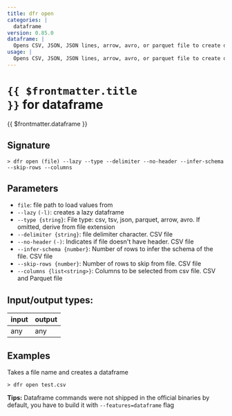 ```yaml
---
title: dfr open
categories: |
  dataframe
version: 0.85.0
dataframe: |
  Opens CSV, JSON, JSON lines, arrow, avro, or parquet file to create dataframe.
usage: |
  Opens CSV, JSON, JSON lines, arrow, avro, or parquet file to create dataframe.
---
```

<!-- This file is automatically generated. Please edit the command in https://github.com/nushell/nushell instead. -->

# <code>{{ $frontmatter.title }}</code> for dataframe

<div class='command-title'>{{ $frontmatter.dataframe }}</div>

## Signature

```> dfr open (file) --lazy --type --delimiter --no-header --infer-schema --skip-rows --columns```

## Parameters

 -  `file`: file path to load values from
 -  `--lazy` `(-l)`: creates a lazy dataframe
 -  `--type {string}`: File type: csv, tsv, json, parquet, arrow, avro. If omitted, derive from file extension
 -  `--delimiter {string}`: file delimiter character. CSV file
 -  `--no-header` `(-)`: Indicates if file doesn't have header. CSV file
 -  `--infer-schema {number}`: Number of rows to infer the schema of the file. CSV file
 -  `--skip-rows {number}`: Number of rows to skip from file. CSV file
 -  `--columns {list<string>}`: Columns to be selected from csv file. CSV and Parquet file


## Input/output types:

| input | output |
| ----- | ------ |
| any   | any    |

## Examples

Takes a file name and creates a dataframe
```shell
> dfr open test.csv

```


**Tips:** Dataframe commands were not shipped in the official binaries by default, you have to build it with `--features=dataframe` flag